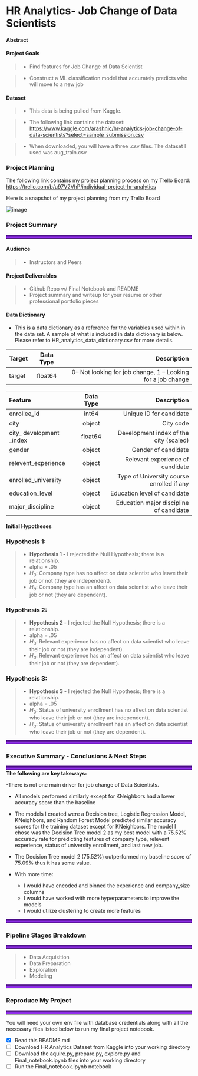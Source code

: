 # HR Analytics- Job Change of Data Scientists


#### Abstract




#### Project Goals
> - Find features for Job Change of Data Scientist

> - Construct a ML classification model that accurately predicts who will move to a new job


#### Dataset
> - This data is being pulled from Kaggle.

> - The following link contains the dataset: https://www.kaggle.com/arashnic/hr-analytics-job-change-of-data-scientists?select=sample_submission.csv

> - When downloaded, you will have a three .csv files. The dataset I used was aug_train.csv


### Project Planning 

The following link contains my project planning process on my Trello Board: https://trello.com/b/u97V2VhP/individual-project-hr-analytics

Here is a snapshot of my project planning from my Trello Board

![image](https://user-images.githubusercontent.com/80718476/125339051-8ed45d80-e316-11eb-85ad-434217fcf4ce.png)

### Project Summary
<hr style="border-top: 10px groove blueviolet; margin-top: 1px; margin-bottom: 1px"></hr>


#### Audience
> - Instructors and Peers

#### Project Deliverables
> - Github Repo w/ Final Notebook and README
> - Project summary and writeup for your resume or other professional portfolio pieces


#### Data Dictionary
    
- This is a data dictionary as a reference for the variables used within in the data set. A sample of what is included in data dictionary is below. Please refer to HR_analytics_data_dictionary.csv for more details.


 |   Target    |  Data Type   | Description    |
| :------------- | :----------: | -----------: |
| target| float64|  0– Not looking for job change, 1 – Looking for a job change



|   Feature      |  Data Type   | Description    |
| :------------- | :----------: | -----------: |
|  enrollee_id | int64   | Unique ID for candidate |
| city   | object | City code|
| city_ development _index  | float64 | Development index of the city (scaled) |
| gender | object   | Gender of candidate|
| relevent_experience | object | Relevant experience of candidate|
| enrolled_university  | object |  Type of University course enrolled if any|
| education_level | object | Education level of candidate|
| major_discipline | object | Education major discipline of candidate|



#### Initial Hypotheses

### Hypothesis 1:
> - **Hypothesis 1 -** I rejected the Null Hypothesis; there is a relationship.
> - alpha = .05
> - $H_0$: Company type has no affect on data scientist who leave their job or not (they are independent). 
> - $H_a$: Company type has an affect on data scientist who leave their job or not (they are dependent). 

### Hypothesis 2:
> - **Hypothesis 2 -** I rejected the Null Hypothesis; there is a relationship.
> - alpha = .05
> - $H_0$:  Relevant experience has no affect on data scientist who leave their job or not (they are independent). 
> - $H_a$:  Relevant experience has an affect on data scientist who leave their job or not (they are dependent).

### Hypothesis 3:
> - **Hypothesis 3 -** I rejected the Null Hypothesis; there is a relationship.
> - alpha = .05
> - $H_0$: Status of university enrollment has no affect on data scientist who leave their job or not (they are independent). 
> - $H_a$: Status of university enrollment has an affect on data scientist who leave their job or not (they are dependent).


<hr style="border-top: 10px groove blueviolet; margin-top: 1px; margin-bottom: 1px"></hr>

### Executive Summary - Conclusions & Next Steps
<hr style="border-top: 10px groove blueviolet; margin-top: 1px; margin-bottom: 1px"></hr>
<b>The following are key takeways:</b>

  -There is not one main driver for job change of Data Scientists.
 
  - All models performed similarly except for KNeighbors had a lower accuracy score than the baseline
  
  - The models I created were a Decision tree, Logistic Regression Model, KNeighbors, and Random Forest Model predicted similar accuracy scores for the training dataset except for KNeighbors. The model I chose was the Decision Tree model 2 as my best model with a 75.52% accuracy rate for predicting features of company type, relevent experience, status of university enrollment, and last new job.
  
  -  The Decision Tree model 2 (75.52%) outperformed my baseline score of 75.09% thus it has some value.
  

- With more time:
  - I would have encoded and binned the experience and company_size columns
  - I would have worked with more hyperparameters to improve the models
  - I would utilize clustering to create more features


<hr style="border-top: 10px groove blueviolet; margin-top: 1px; margin-bottom: 1px"></hr>

### Pipeline Stages Breakdown

<hr style="border-top: 10px groove blueviolet; margin-top: 1px; margin-bottom: 1px"></hr>

> - Data Acquisition
> - Data Preparation
> - Exploration 
> - Modeling


<hr style="border-top: 10px groove blueviolet; margin-top: 1px; margin-bottom: 1px"></hr>

### Reproduce My Project

<hr style="border-top: 10px groove blueviolet; margin-top: 1px; margin-bottom: 1px"></hr>

You will need your own env file with database credentials along with all the necessary files listed below to run my final project notebook. 
- [x] Read this README.md
- [ ] Download HR Analytics Dataset from Kaggle into your working directory
- [ ] Download the aquire.py, prepare.py, explore.py and Final_notebook.ipynb files into your working directory
- [ ] Run the Final_notebook.ipynb notebook
